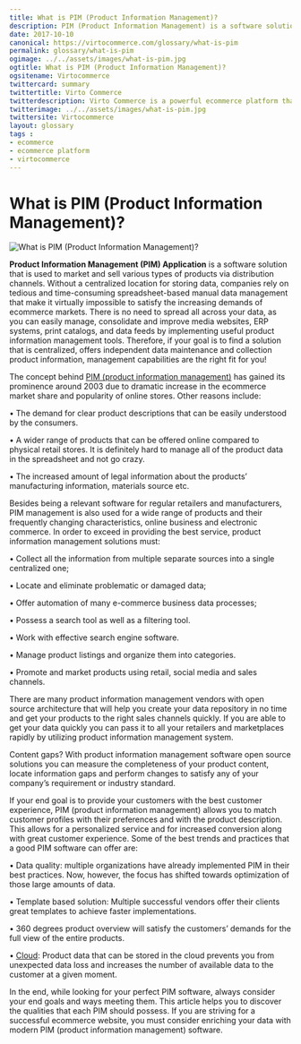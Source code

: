 ```yaml
--- 
title: What is PIM (Product Information Management)?
description: PIM (Product Information Management) is a software solution which has different qualities considered with your end goals and ways meeting them. This article helps you to discover the qualities that each PIM should possess.
date: 2017-10-10
canonical: https://virtocommerce.com/glossary/what-is-pim
permalink: glossary/what-is-pim
ogimage: ../../assets/images/what-is-pim.jpg
ogtitle: What is PIM (Product Information Management)?
ogsitename: Virtocommerce
twittercard: summary
twittertitle: Virto Commerce
twitterdescription: Virto Commerce is a powerful ecommerce platform that includes everything you need to create an online store and sell online. Try it free with Free Community License
twitterimage: ../../assets/images/what-is-pim.jpg
twittersite: Virtocommerce
layout: glossary
tags : 
- ecommerce
- ecommerce platform
- virtocommerce 
---
```

<div class="business-cnt">
    <div class="head __cart">
        <h1>What is PIM (Product Information Management)?</h1>
    </div>
    <img alt="What is PIM (Product Information Management)?" src="assets/images/what-is-pim.jpg" />
    <p class="text"><strong>Product Information Management (PIM) Application</strong> is a software solution that is used to market and sell various types of products via distribution channels. Without a centralized location for storing data, companies rely on tedious and time-consuming spreadsheet-based manual data management that make it virtually impossible to satisfy the increasing demands of ecommerce markets. There is no need to spread all across your data, as you can easily manage, consolidate and improve media websites, ERP systems, print catalogs, and data feeds by implementing useful product information management tools. Therefore, if your goal is to find a solution that is centralized, offers independent data maintenance and collection product information, management capabilities are the right fit for you! </p>
    <p class="text">The concept behind <a href="{{ '/product-information-management-software' | absolute_url }}">PIM (product information management)</a> has gained its prominence around 2003 due to dramatic increase in the ecommerce market share and popularity of online stores. Other reasons include: </p>
    <p class="text">•	The demand for clear product descriptions that can be easily understood by the consumers.  </p>
    <p class="text">•	A wider range of products that can be offered online compared to physical retail stores. It is definitely hard to manage all of the product data in the spreadsheet and not go crazy. </p> 
    <p class="text">•	The increased amount of legal information about the products’ manufacturing information, materials source etc. </p>
    <p class="text">Besides being a relevant software for regular retailers and manufacturers, PIM management is also used for a wide range of products and their frequently changing characteristics, online business and electronic commerce. In order to exceed in providing the best service, product information management solutions must: </p>
    <p class="text">•	Collect all the information from multiple separate sources into a single centralized one;</p>
    <p class="text">•	Locate and eliminate problematic or damaged data;</p>
    <p class="text">•	Offer automation of many e-commerce business data processes;</p>
    <p class="text">•	Possess a search tool as well as a filtering tool.</p>
    <p class="text">•	Work with effective search engine software. </p>
    <p class="text">•	Manage product listings and organize them into categories. </p>
    <p class="text">•	Promote and market products using retail, social media and sales channels. </p>
    <p class="text">There are many product information management vendors with open source architecture that will help you create your data repository in no time and get your products to the right sales channels quickly. If you are able to get your data quickly you can pass it to all your retailers and marketplaces rapidly by utilizing product information management system. </p>
    <p class="text">Content gaps? With product information management software open source solutions you can measure the completeness of your product content, locate information gaps and perform changes to satisfy any of your company’s requirement or industry standard. </p>
    <p class="text">If your end goal is to provide your customers with the best customer experience, PIM (product information management) allows you to match customer profiles with their preferences and with the product description. This allows for a personalized service and for increased conversion along with great customer experience. Some of the best trends and practices that a good PIM software can offer are:</p>
    <p class="text">•	Data quality: multiple organizations have already implemented PIM in their best practices. Now, however, the focus has shifted towards optimization of those large amounts of data. </p>
    <p class="text">•	Template based solution: Multiple successful vendors offer their clients great templates to achieve faster implementations. </p>
    <p class="text">•	360 degrees product overview will satisfy the customers’ demands for the full view of the entire products. </p>
    <p class="text">•	<a href="{{ '/our-offers/cloud-ecommerce-platform' | absolute_url }}">Cloud</a>: Product data that can be stored in the cloud prevents you from unexpected data loss and increases the number of available data to the customer at a given moment. </p>
    <p class="text">In the end, while looking for your perfect PIM software, always consider your end goals and ways meeting them. This article helps you to discover the qualities that each PIM should possess. If you are striving for a successful ecommerce website, you must consider enriching your data with modern PIM (product information management) software.</p>